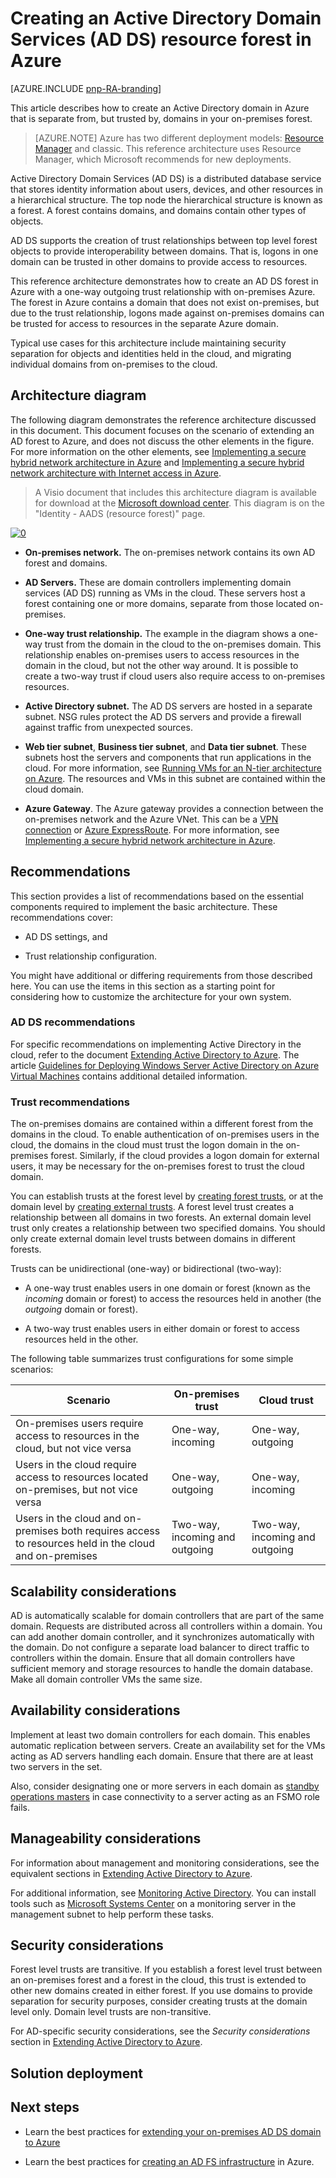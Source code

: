 <properties
   pageTitle="Creating an Active Directory Domain Services (AD DS) resource forest in Azure | Microsoft Azure"
   description="How to create a trusted Active Directory domain in Azure."
   services="guidance,vpn-gateway,expressroute,load-balancer,virtual-network,active-directory"
   documentationCenter="na"
   authors="telmosampaio"
   manager="christb"
   editor=""
   tags="azure-resource-manager"/>

<tags
   ms.service="guidance"
   ms.devlang="na"
   ms.topic="article"
   ms.tgt_pltfrm="na"
   ms.workload="na"
   ms.date="10/27/2016"
   ms.author="telmos"/>

# Creating an Active Directory Domain Services (AD DS) resource forest in Azure

[AZURE.INCLUDE [pnp-RA-branding](../../includes/guidance-pnp-header-include.md)]

This article describes how to create an Active Directory domain in Azure that is separate from, but trusted by, domains in your on-premises forest.

> [AZURE.NOTE] Azure has two different deployment models: [Resource Manager][resource-manager-overview] and classic. This reference architecture uses Resource Manager, which Microsoft recommends for new deployments.

Active Directory Domain Services (AD DS) is a distributed database service that stores identity information about users, devices, and other resources in a hierarchical structure. The top node the hierarchical structure is known as a forest. A forest contains domains, and domains contain other types of objects.

AD DS supports the creation of trust relationships between top level forest objects to provide interoperability between domains. That is, logons in one domain can be trusted in other domains to provide access to resources.

This reference architecture demonstrates how to create an AD DS forest in Azure with a one-way outgoing trust relationship with on-premises Azure. The forest in Azure contains a domain that does not exist on-premises, but due to the trust relationship, logons made against on-premises domains can be trusted for access to resources in the separate Azure domain.  

Typical use cases for this architecture include maintaining security separation for objects and identities held in the cloud, and migrating individual domains from on-premises to the cloud.

## Architecture diagram

The following diagram demonstrates the reference architecture discussed in this document. This document focuses on the scenario of extending an AD forest to Azure, and does not discuss the other elements in the figure. For more information on the other elements, see [Implementing a secure hybrid network architecture in Azure][implementing-a-secure-hybrid-network-architecture] and [Implementing a secure hybrid network architecture with Internet access in Azure][implementing-a-secure-hybrid-network-architecture-with-internet-access].  

> A Visio document that includes this architecture diagram is available for download at the [Microsoft download center][visio-download]. This diagram is on the "Identity - AADS (resource forest)" page.

[![0]][0]

- **On-premises network.** The on-premises network contains its own AD forest and domains.

- **AD Servers.** These are domain controllers implementing domain services (AD DS) running as VMs in the cloud. These servers host a forest containing one or more domains, separate from those located on-premises.

- **One-way trust relationship.** The example in the diagram shows a one-way trust from the domain in the cloud to the on-premises domain. This relationship enables on-premises users to access resources in the domain in the cloud, but not the other way around. It is possible to create a two-way trust if cloud users also require access to on-premises resources.

- **Active Directory subnet.** The AD DS servers are hosted in a separate subnet. NSG rules protect the AD DS servers and provide a firewall against traffic from unexpected sources.

- **Web tier subnet**, **Business tier subnet**, and **Data tier subnet**. These subnets host the servers and components that run applications in the cloud. For more information, see [Running VMs for an N-tier architecture on Azure][running-VMs-for-an-N-tier-architecture-on-Azure]. The resources and VMs in this subnet are contained within the cloud domain.

- **Azure Gateway**. The Azure gateway provides a connection between the on-premises network and the Azure VNet. This can be a [VPN connection][azure-vpn-gateway] or [Azure ExpressRoute][azure-expressroute]. For more information, see [Implementing a secure hybrid network architecture in Azure][implementing-a-secure-hybrid-network-architecture].

## Recommendations

This section provides a list of recommendations based on the essential components required to implement the basic architecture. These recommendations cover:

- AD DS settings, and

- Trust relationship configuration.

You might have additional or differing requirements from those described here. You can use the items in this section as a starting point for considering how to customize the architecture for your own system.

### AD DS recommendations

For specific recommendations on implementing Active Directory in the cloud, refer to the document [Extending Active Directory to Azure][extending-ad-to-azure]. The article [Guidelines for Deploying Windows Server Active Directory on Azure Virtual Machines][ad-azure-guidelines] contains additional detailed information.

### Trust recommendations

The on-premises domains are contained within a different forest from the domains in the cloud. To enable authentication of on-premises users in the cloud, the domains in the cloud must trust the logon domain in the on-premises forest. Similarly, if the cloud provides a logon domain for external users, it may be necessary for the on-premises forest to trust the cloud domain.

You can establish trusts at the forest level by [creating forest trusts][creating-forest-trusts], or at the domain level by [creating external trusts][creating-external-trusts]. A forest level trust creates a relationship between all domains in two forests. An external domain level trust only creates a relationship between two specified domains. You should only create external domain level trusts between domains in different forests.

Trusts can be unidirectional (one-way) or bidirectional (two-way):

- A one-way trust enables users in one domain or forest (known as the *incoming* domain or forest) to access the resources held in another (the *outgoing* domain or forest).

- A two-way trust enables users in either domain or forest to access resources held in the other.

The following table summarizes trust configurations for some simple scenarios:

| Scenario | On-premises trust | Cloud trust |
|----------|-------------------|-------------|
| On-premises users require access to resources in the cloud, but not vice versa | One-way, incoming | One-way, outgoing |
| Users in the cloud require access to resources located on-premises, but not vice versa | One-way, outgoing | One-way, incoming |
| Users in the cloud and on-premises both requires access to resources held in the cloud and on-premises | Two-way, incoming and outgoing | Two-way, incoming and outgoing |

## Scalability considerations

AD is automatically scalable for domain controllers that are part of the same domain. Requests are distributed across all controllers within a domain. You can add another domain controller, and it synchronizes automatically with the domain. Do not configure a separate load balancer to direct traffic to controllers within the domain. Ensure that all domain controllers have sufficient memory and storage resources to handle the domain database. Make all domain controller VMs the same size.

## Availability considerations

Implement at least two domain controllers for each domain. This enables automatic replication between servers. Create an availability set for the VMs acting as AD servers handling each domain. Ensure that there are at least two servers in the set.

Also, consider designating one or more servers in each domain as [standby operations masters][standby-operations-masters] in case connectivity to a server acting as an FSMO role fails.

## Manageability considerations

For information about management and monitoring considerations, see the equivalent sections in [Extending Active Directory to Azure][extending-ad-to-azure].

For additional information, see [Monitoring Active Directory][monitoring_ad]. You can install tools such as [Microsoft Systems Center][microsoft_systems_center] on a monitoring server in the management subnet to help perform these tasks.

## Security considerations

Forest level trusts are transitive. If you establish a forest level trust between an on-premises forest and a forest in the cloud, this trust is extended to other new domains created in either forest. If you use domains to provide separation for security purposes, consider creating trusts at the domain level only. Domain level trusts are non-transitive.

For AD-specific security considerations, see the *Security considerations* section in [Extending Active Directory to Azure][extending-ad-to-azure].

## Solution deployment


## Next steps

- Learn the best practices for [extending your on-premises AD DS domain to Azure][adds-extend-domain]

- Learn the best practices for [creating an AD FS infrastructure][adfs] in Azure.

<!-- links -->


[ad-azure-guidelines]: https://msdn.microsoft.com/library/azure/jj156090.aspx
[adds-extend-domain]: ./guidance-identity-adds-extend-domain.md
[adfs]: ./guidance-identity-adfs.md
[azure-expressroute]: https://azure.microsoft.com/documentation/articles/expressroute-introduction/
[azure-vpn-gateway]: https://azure.microsoft.com/documentation/articles/vpn-gateway-about-vpngateways/
[creating-external-trusts]: https://technet.microsoft.com/library/cc816837(v=ws.10).aspx
[creating-forest-trusts]: https://technet.microsoft.com/library/cc816810(v=ws.10).aspx
[extending-ad-to-azure]: ./guidance-identity-adds-extend-domain.md
[implementing-a-secure-hybrid-network-architecture]: ./guidance-iaas-ra-secure-vnet-hybrid.md
[implementing-a-secure-hybrid-network-architecture-with-internet-access]: ./guidance-iaas-ra-secure-vnet-dmz.md
[microsoft_systems_center]: https://www.microsoft.com/server-cloud/products/system-center-2016/
[monitoring_ad]: https://msdn.microsoft.com/library/bb727046.aspx
[resource-manager-overview]: ../azure-resource-manager/resource-group-overview.md
[running-VMs-for-an-N-tier-architecture-on-Azure]: ./guidance-compute-n-tier-vm.md
[standby-operations-masters]: https://technet.microsoft.com/library/cc794737(v=ws.10).aspx
[visio-download]: http://download.microsoft.com/download/1/5/6/1569703C-0A82-4A9C-8334-F13D0DF2F472/RAs.vsdx
[0]: ./media/guidance-identity-aad-resource-forest/figure1.png "Secure hybrid network architecture with separate AD domains"
